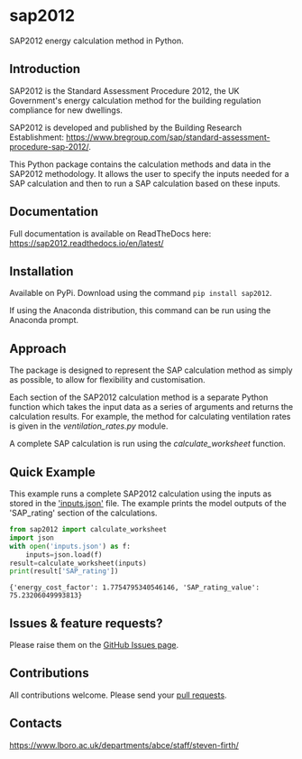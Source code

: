# sap2012
SAP2012 energy calculation method in Python.

## Introduction

SAP2012 is the Standard Assessment Procedure 2012, the UK Government's energy calculation method for the building regulation compliance for new dwellings. 

SAP2012 is developed and published by the Building Research Establishment: https://www.bregroup.com/sap/standard-assessment-procedure-sap-2012/.

This Python package contains the calculation methods and data in the SAP2012 methodology. It allows the user to specify the inputs needed for a SAP calculation and then to run a SAP calculation based on these inputs.

## Documentation

Full documentation is available on ReadTheDocs here: https://sap2012.readthedocs.io/en/latest/

## Installation

Available on PyPi. Download using the command `pip install sap2012`.

If using the Anaconda distribution, this command can be run using the Anaconda prompt.

## Approach

The package is designed to represent the SAP calculation method as simply as possible, to allow for flexibility and customisation. 

Each section of the SAP2012 calculation method is a separate Python function which takes the input data as a series of arguments and returns the calculation results. For example, the method for calculating ventilation rates is given in the *ventilation_rates.py* module.

A complete SAP calculation is run using the *calculate_worksheet* function.

## Quick Example

This example runs a complete SAP2012 calculation using the inputs as stored in the ['inputs.json'](https://github.com/building-energy/sap2012/blob/master/notebooks/docs/inputs.json) file. The example prints the model outputs of the 'SAP_rating' section of the calculations.

```python
from sap2012 import calculate_worksheet
import json
with open('inputs.json') as f:
    inputs=json.load(f)
result=calculate_worksheet(inputs)
print(result['SAP_rating'])
```

```
{'energy_cost_factor': 1.7754795340546146, 'SAP_rating_value': 75.23206049993813}
```

## Issues & feature requests?

Please raise them on the [GitHub Issues page](https://github.com/building-energy/sap2012/issues).

## Contributions

All contributions welcome. Please send your [pull requests](https://github.com/building-energy/sap2012/pulls).

## Contacts

https://www.lboro.ac.uk/departments/abce/staff/steven-firth/









